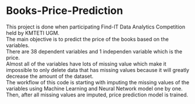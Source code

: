# Books-Price-Prediction

This project is done when participating Find-IT Data Analytics Competition held by KMTETI UGM. <br/>
The main objective is to predict the price of the books based on the variables.<br/>
There are 38 dependent variables and 1 independen variable which is the price.<br/>
Almost all of the variables have lots of missing value which make it impossible to only delete data that has missing values because it will greatly decrease the amount of the dataset.<br/>
The workflow of this code is starting with imputing the missing values of the variables using Machine Learning and Neural Network model one by one. Then, after all missing values are imputed, price prediction model is trained.
